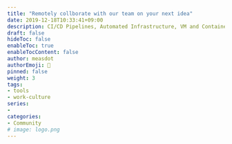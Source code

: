 ```yaml
---
title: "Remotely collborate with our team on your next idea"
date: 2019-12-18T10:33:41+09:00
description: CI/CD Pipelines, Automated Infrastructure, VM and Containers, Registry & Packages, Project Management, Collaboration, Less IT even Lesser Ops
draft: false
hideToc: false
enableToc: true
enableTocContent: false
author: measdot
authorEmoji: 🎅
pinned: false
weight: 3
tags:
- tools
- work-culture
series:
-
categories:
- Community
# image: logo.png
---
```

